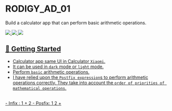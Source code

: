# RODIGY_AD_01
Build a calculator app that can perform basic arithmetic operations.
<div align="start">
     <a href="https://api.visitorbadge.io/api/visitors?path=ChatterBox-AI-App&label=People%20who%20visited%20this%20page&countColor=%23263759" target="_blank">
        <img src="https://api.visitorbadge.io/api/visitors?path=ChatterBox-AI-App&label=People%20who%20visited%20this%20page&countColor=%23263759" target="_blank" />
    </a>
    <a href="https://www.linkedin.com/in/soliman-mahmoud-2a844125b/" target="_blank">
        <img src="https://img.shields.io/badge/LinkedIn-0077B5?style=for-the-badge&logo=linkedin&logoColor=white" target="_blank" />
    </a>
  <a href="mailto:soliiimahmoud70@gmail.com">
    <img src="https://img.shields.io/badge/Gmail-333333?style=for-the-badge&logo=gmail&logoColor=red" />
</div>

## 🚀 Getting Started

- Calculator app same UI in Calculator `Xiaomi`. 
- It can be used in `dark` mode or `light` mode. 
- Perform `basic` arithmetic operations. 
- I have relied upon the `Postfix expression`s to perform arithmetic operations correctly. They take into account the `order of priorities of mathematical operations`.
<br>
- Infix : 1 + 2
- Posfix: 1 2 +
<br>
